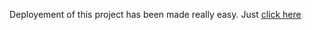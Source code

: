 Deployement of this project has been made really easy. Just [click here](https://alwaysomesh.github.io/Book-Store/)

